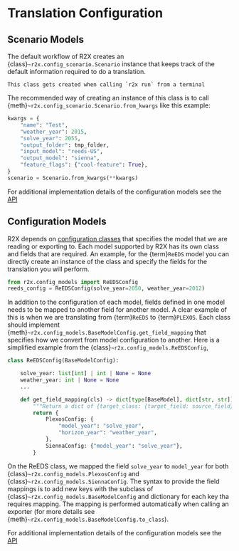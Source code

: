 # Translation Configuration

## Scenario Models

The default workflow of R2X creates an {class}`~r2x.config_scenario.Scenario` instance that
keeps track of the default information required to do a translation.

```{note}
This class gets created when calling `r2x run` from a terminal
```

The recommended way of creating an instance of this class is to call
{meth}`~r2x.config_scenario.Scenario.from_kwargs` like this example:

```python
kwargs = {
    "name": "Test",
    "weather_year": 2015,
    "solve_year": 2055,
    "output_folder": tmp_folder,
    "input_model": "reeds-US",
    "output_model": "sienna",
    "feature_flags": {"cool-feature": True},
}
scenario = Scenario.from_kwargs(**kwargs)
```

For additional implementation details of the configuration models see the
[API](#scenario-models)

## Configuration Models
R2X depends on [configuration classes](#configuration) that specifies
the model that we are reading or exporting to. Each model supported by R2X has
its own class and fields that are required. An example, for the {term}`ReEDS`
model you can directly create an instance of the class and specify the fields
for the translation you will perform.

```python
from r2x.config_models import ReEDSConfig
reeds_config = ReEDSConfig(solve_year=2050, weather_year=2012)
```

In addition to the configuration of each model, fields defined in one model
needs to be mapped to another field for another model. A clear example of this
is when we are translating from {term}`ReEDS` to {term}`PLEXOS`. Each class
should implement {meth}`~r2x.config_models.BaseModelConfig.get_field_mapping`
that specifies how we convert from model configuration to another. Here is a
simplified example from the {class}`~r2x.config_models.ReEDSConfig`,

```python
class ReEDSConfig(BaseModelConfig):

    solve_year: list[int] | int | None = None
    weather_year: int | None = None
    ...

    def get_field_mapping(cls) -> dict[type[BaseModel], dict[str, str]]:
        """Return a dict of {target_class: {target_field: source_field}}."""
        return {
            PlexosConfig: {
                "model_year": "solve_year",
                "horizon_year": "weather_year",
            },
            SiennaConfig: {"model_year": "solve_year"},
        }
```

On the ReEDS class, we mapped the field `solve_year` to `model_year` for both
{class}`~r2x.config_models.PlexosConfig` and
{class}`~r2x.config_models.SiennaConfig`. The syntax to provide the field
mappings is to add new keys with the subclass of
{class}`~r2x.config_models.BaseModelConfig` and dictionary for each key tha
requires mapping. The mapping is performed automatically when calling an
exporter (for more details see
{meth}`~r2x.config_models.BaseModelConfig.to_class`).

For additional implementation details of the configuration models see the
[API](#configuration-models)
